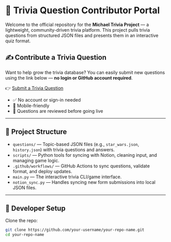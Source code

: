# 🧠 Trivia Question Contributor Portal

Welcome to the official repository for the **Michael Trivia Project** — a lightweight, community-driven trivia platform. This project pulls trivia questions from structured JSON files and presents them in an interactive quiz format.

## ✍️ Contribute a Trivia Question

Want to help grow the trivia database? You can easily submit new questions using the link below — **no login or GitHub account required**.

👉 [Submit a Trivia Question](https://michaeltriviaform.fillout.com/addquestion)

- ✅ No account or sign-in needed  
- 📱 Mobile-friendly  
- 📝 Questions are reviewed before going live  

---

## 📁 Project Structure

- `questions/` — Topic-based JSON files (e.g., `star_wars.json`, `history.json`) with trivia questions and answers.
- `scripts/` — Python tools for syncing with Notion, cleaning input, and managing game logic.
- `.github/workflows/` — GitHub Actions to sync questions, validate format, and deploy updates.
- `main.py` — The interactive trivia CLI/game interface.
- `notion_sync.py` — Handles syncing new form submissions into local JSON files.

---

## 🔧 Developer Setup

Clone the repo:

```bash
git clone https://github.com/your-username/your-repo-name.git
cd your-repo-name
